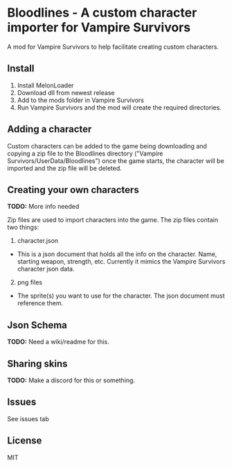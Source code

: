 # Bloodlines - A custom character importer for Vampire Survivors
A mod for Vampire Survivors to help facilitate creating custom characters.

## Install
1. Install MelonLoader
2. Download dll from newest release
3. Add to the mods folder in Vampire Survivors
4. Run Vampire Survivors and the mod will create the required directories.

## Adding a character
Custom characters can be added to the game being downloading and copying a zip file to the Bloodlines directory ("Vampire Survivors/UserData/Bloodlines") once the game starts, the character will be imported and the zip file will be deleted.

## Creating your own characters
**TODO:** More info needed

Zip files are used to import characters into the game.
The zip files contain two things:
1. character.json
 - This is a json document that holds all the info on the character. Name, starting weapon, strength, etc. Currently it mimics the Vampire Survivors character json data.
2. png files
 - The sprite(s) you want to use for the character. The json document must reference them.


## Json Schema
**TODO:** Need a wiki/readme for this.

## Sharing skins
**TODO:** Make a discord for this or something.

## Issues
See issues tab

## License
MIT
